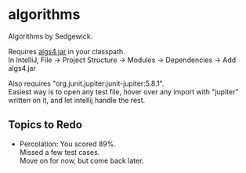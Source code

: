 # algorithms

Algorithms by Sedgewick.

Requires [algs4.jar](https://algs4.cs.princeton.edu/code/algs4.jar) in your classpath.  
In IntelliJ, File -> Project Structure -> Modules -> Dependencies -> Add algs4.jar

Also requires "org.junit.jupiter:junit-jupiter:5.8.1".  
Easiest way is to open any test file, hover over any import with "jupiter" written on it,
and let intellij handle the rest.

## Topics to Redo

- Percolation: You scored 89%.  
  Missed a few test cases.  
  Move on for now, but come back later.
